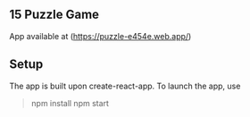 ## 15 Puzzle Game

App available at (https://puzzle-e454e.web.app/)

## Setup

The app is built upon create-react-app. To launch the app, use

> npm install
> npm start
